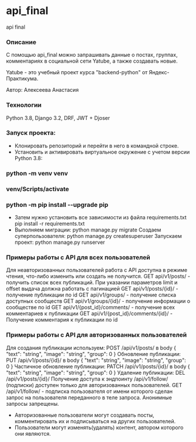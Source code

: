 # api_final
api final
### Описание
С помощью api_final можно запрашивать данные о постах, группах, комментариях в социальной сети Yatube,
а также создавать новые.

Yatube - это учебный проект курса "backend-python" от Яндекс-Практикума.

Автор: Алексеева Анастасия
### Технологии
Python 3.8, Django 3.2, DRF, JWT + Djoser
### Запуск проекта:
- Клонировать репозиторий и перейти в него в командной строке.
- Установить и активировать виртуальное окружение c учетом версии Python 3.8:
### python -m venv venv
### venv/Scripts/activate
### python -m pip install --upgrade pip
- Затем нужно установить все зависимости из файла requirements.txt
pip install -r requirements.txt
- Выполняем миграции:
python manage.py migrate
Создаем суперпользователя:
python manage.py createsuperuser
Запускаем проект:
python manage.py runserver
### Примеры работы с API для всех пользователей
Для неавторизованных пользователей работа с API доступна в режиме чтения,
что-либо изменить или создать не получится.
GET api/v1/posts/ - получить список всех публикаций.
При указании параметров limit и offset выдача должна работать с пагинацией
GET api/v1/posts/{id}/ - получение публикации по id
GET api/v1/groups/ - получение списка доступных сообществ
GET api/v1/groups/{id}/ - получение информации о сообществе по id
GET api/v1/{post_id}/comments/ - получение всех комментариев к публикации
GET api/v1/{post_id}/comments/{id}/ - Получение комментария к публикации по id
### Примеры работы с API для авторизованных пользователей
Для создания публикации используем:
POST /api/v1/posts/
в body
{
"text": "string",
"image": "string",
"group": 0
}
Обновление публикации:
PUT /api/v1/posts/{id}/
в body
{
"text": "string",
"image": "string",
"group": 0
}
Частичное обновление публикации:
PATCH /api/v1/posts/{id}/
в body
{
"text": "string",
"image": "string",
"group": 0
}
Удаление публикации:
DEL /api/v1/posts/{id}/
Получение доступа к эндпоинту /api/v1/follow/
(подписки) доступен только для авторизованных пользователей.
GET /api/v1/follow/ - подписка пользователя от имени которого сделан запрос
на пользователя переданного в теле запроса. Анонимные запросы запрещены.
- Авторизованные пользователи могут создавать посты,
комментировать их и подписываться на других пользователей.
- Пользователи могут изменять(удалять) контент, автором которого они являются.
